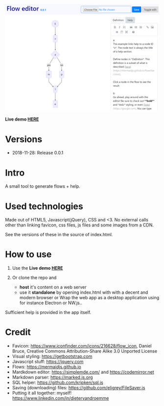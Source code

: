 ![](screenshot.png)

**Live demo [HERE](https://didjeeh.github.io/floweditor)**

# Versions
*   2018-11-28: Release 0.0.1

# Intro
A small tool to generate flows + help.

# Used technologies
Made out of HTML5, Javascript(jQuery), CSS and <3. No external calls other than linking favicon, css files, js files and some images from a CDN.

See the versions of these in the source of index.html.

# How to use
1.  Use the **Live demo [HERE](https://didjeeh.github.io/floweditor)**
2.  Or clone the repo and

    *   **host** it's content on a web server
    *   use it **standalone** by opening index.html with with a decent and modern browser or Wrap the web app as a desktop application using for instance Electron or NW.js..

Sufficient help is provided in the app itself.

# Credit
*   Favicon: <https://www.iconfinder.com/icons/216628/flow_icon>, Daniel Bruce,
Creative Commons Attribution-Share Alike 3.0 Unported License
*   Visual styling: <https://getbootstrap.com>
*   Javascript stuff: <https://jquery.com>
*   Flows: <https://mermaidjs.github.io>
*   Mardkdown editor: <https://simplemde.com/> and <https://codemirror.net>
*   Markdown parser: <https://marked.js.org>
*   SQL helper: <https://github.com/kripken/sql.js>
*   Saving (downloading) files: <https://github.com/eligrey/FileSaver.js>
*   Putting it all together: myself! <https://www.linkedin.com/in/dietervandroemme>
